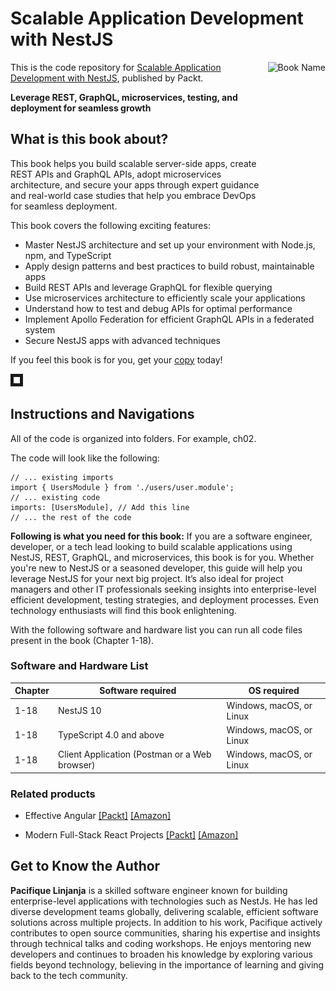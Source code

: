 # Scalable Application Development with NestJS

<a href="https://www.packtpub.com/en-us/product/scalable-application-development-with-nestjs-9781835468609"><img src="https://content.packt.com/_/image/original/B21694/cover_image.jpg" alt="Book Name" height="256px" align="right"></a>

This is the code repository for [Scalable Application Development with NestJS](https://www.packtpub.com/en-us/product/scalable-application-development-with-nestjs-9781835468609), published by Packt.

**Leverage REST, GraphQL, microservices, testing, and deployment for seamless growth**

## What is this book about?
This book helps you build scalable server-side apps, create REST APIs and GraphQL APIs, adopt microservices architecture, and secure your apps through expert guidance and real-world case studies that help you embrace DevOps for seamless deployment.

This book covers the following exciting features:
* Master NestJS architecture and set up your environment with Node.js, npm, and TypeScript
* Apply design patterns and best practices to build robust, maintainable apps
* Build REST APIs and leverage GraphQL for flexible querying
* Use microservices architecture to efficiently scale your applications
* Understand how to test and debug APIs for optimal performance
* Implement Apollo Federation for efficient GraphQL APIs in a federated system
* Secure NestJS apps with advanced techniques

If you feel this book is for you, get your [copy](https://www.amazon.com/Scalable-Application-Development-NestJS-microservices/dp/1835468608) today!

<a href="https://www.packtpub.com/?utm_source=github&utm_medium=banner&utm_campaign=GitHubBanner"><img src="https://raw.githubusercontent.com/PacktPublishing/GitHub/master/GitHub.png" 
alt="https://www.packtpub.com/" border="5" /></a>


## Instructions and Navigations
All of the code is organized into folders. For example, ch02.

The code will look like the following:
```
// ... existing imports
import { UsersModule } from './users/user.module';
// ... existing code
imports: [UsersModule], // Add this line
// ... the rest of the code
```

**Following is what you need for this book:**
If you are a software engineer, developer, or a tech lead looking to build scalable applications using NestJS, REST, GraphQL, and microservices, this book is for you. Whether you're new to NestJS or a seasoned developer, this guide will help you leverage NestJS for your next big project. It’s also ideal for project managers and other IT professionals seeking insights into enterprise-level efficient development, testing strategies, and deployment processes. Even technology enthusiasts will find this book enlightening.

With the following software and hardware list you can run all code files present in the book (Chapter 1-18).

### Software and Hardware List

| Chapter  | Software required                   | OS required                        |
| -------- | ------------------------------------| -----------------------------------|
| 1-18        | NestJS 10                     |Windows, macOS, or Linux |
| 1-18        | TypeScript 4.0 and above            |Windows, macOS, or Linux |
| 1-18        | Client Application (Postman or a Web browser)            |Windows, macOS, or Linux |

### Related products
* Effective Angular [[Packt]](https://www.packtpub.com/en-us/product/effective-angular-9781805125532) [[Amazon]](https://www.amazon.com/Effective-Angular-Develop-applications-effectively/dp/1805125532)

* Modern Full-Stack React Projects [[Packt]](https://www.packtpub.com/en-us/product/modern-full-stack-react-projects-9781837637959) [[Amazon]](https://www.amazon.com/Modern-Full-Stack-React-Projects-maintain/dp/1837637954)

## Get to Know the Author
**Pacifique Linjanja** is a skilled software engineer known for building enterprise-level applications
with technologies such as NestJs. He has led diverse development teams globally, delivering scalable,
efficient software solutions across multiple projects. In addition to his work, Pacifique actively
contributes to open source communities, sharing his expertise and insights through technical talks
and coding workshops. He enjoys mentoring new developers and continues to broaden his knowledge
by exploring various fields beyond technology, believing in the importance of learning and giving
back to the tech community.
